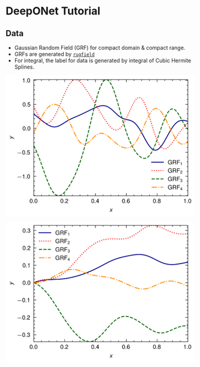 # DeepONet Tutorial

## Data

- Gaussian Random Field (GRF) for compact domain & compact range.
- GRFs are generated by [`rugfield`](https://github.com/Axect/Rugfield)
- For integral, the label for data is generated by integral of Cubic Hermite Splines.

![GRFs](./grf_scaled.png)

![GRF_Integrals](./grf_integral.png)
